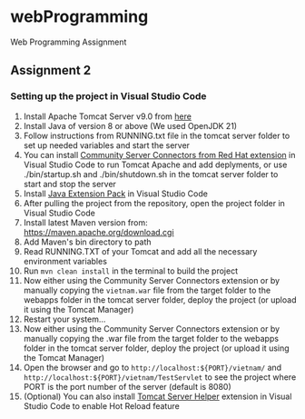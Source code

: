 # webProgramming
Web Programming Assignment

## Assignment 2

### Setting up the project in Visual Studio Code

1. Install Apache Tomcat Server v9.0 from [here](https://tomcat.apache.org/download-90.cgi)
2. Install Java of version 8 or above (We used OpenJDK 21)
3. Follow instructions from RUNNING.txt file in the tomcat server folder to set up needed variables and start the server
4. You can install [Community Server Connectors from Red Hat extension](https://marketplace.visualstudio.com/items?itemName=redhat.vscode-community-server-connector) in Visual Studio Code to run Tomcat Apache and add deplyments, or use ./bin/startup.sh and ./bin/shutdown.sh in the tomcat server folder to start and stop the server
5. Install [Java Extension Pack](https://marketplace.visualstudio.com/items?itemName=vscjava.vscode-java-pack) in Visual Studio Code
6. After pulling the project from the repository, open the project folder in Visual Studio Code
7. Install latest Maven version from: https://maven.apache.org/download.cgi
8. Add Maven's bin directory to path
9. Read RUNNING.TXT of your Tomcat and add all the necessary environment variables
10. Run `mvn clean install` in the terminal to build the project
11. Now either using the Community Server Connectors extension or by manually copying the `vietnam.war` file from the target folder to the webapps folder in the tomcat server folder, deploy the project (or upload it using the Tomcat Manager)
12. Restart your system...
13. Now either using the Community Server Connectors extension or by manually copying the .war file from the target folder to the webapps folder in the tomcat server folder, deploy the project (or upload it using the Tomcat Manager)
14. Open the browser and go to `http://localhost:${PORT}/vietnam/` and `http://localhost:${PORT}/vietnam/TestServlet` to see the project where PORT is the port number of the server (default is 8080)
15. (Optional) You can also install [Tomcat Server Helper](https://marketplace.visualstudio.com/items?itemName=SamueleRadici.tomcatmavenhelper) extension in Visual Studio Code to enable Hot Reload feature